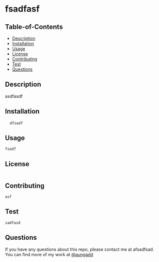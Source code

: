 
# fsadfasf


## Table-of-Contents

- [Description](#Description)
- [Installation](#Installation)
- [Usage](#Usage)
- [License](#license)
- [Contributing](#Contributing)
- [Test](#Test)
- [Questions](#Questions)


## Description
 
 asdfasdf
 

## Installation
<pre> <code> dfsadf </code></pre>
    

## Usage
<pre><code>fsadf</code></pre>

## License
<pre><code></code></pre>

## Contributing
<pre><code>asf</code></pre>

## Test
<pre><code>sadfasd</code></pre>


## Questions
If you have any questions about this repo, please contact me at afsadfsad. 
You can find more of my work at 
[@aungadd](https://www.github.com/aungadd)
